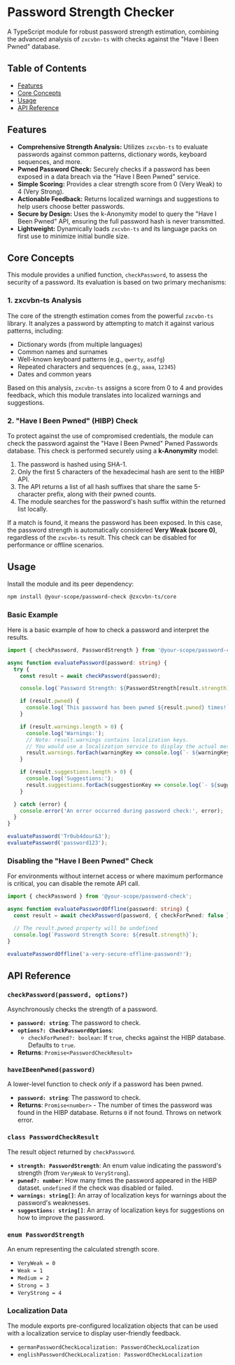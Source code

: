 # Password Strength Checker

A TypeScript module for robust password strength estimation, combining the advanced analysis of `zxcvbn-ts` with checks against the "Have I Been Pwned" database.

## Table of Contents

- [Features](#features)
- [Core Concepts](#core-concepts)
- [Usage](#usage)
- [API Reference](#api-reference)

## Features

-   **Comprehensive Strength Analysis:** Utilizes `zxcvbn-ts` to evaluate passwords against common patterns, dictionary words, keyboard sequences, and more.
-   **Pwned Password Check:** Securely checks if a password has been exposed in a data breach via the "Have I Been Pwned" service.
-   **Simple Scoring:** Provides a clear strength score from 0 (Very Weak) to 4 (Very Strong).
-   **Actionable Feedback:** Returns localized warnings and suggestions to help users choose better passwords.
-   **Secure by Design:** Uses the k-Anonymity model to query the "Have I Been Pwned" API, ensuring the full password hash is never transmitted.
-   **Lightweight:** Dynamically loads `zxcvbn-ts` and its language packs on first use to minimize initial bundle size.

## Core Concepts

This module provides a unified function, `checkPassword`, to assess the security of a password. Its evaluation is based on two primary mechanisms:

### 1. zxcvbn-ts Analysis

The core of the strength estimation comes from the powerful `zxcvbn-ts` library. It analyzes a password by attempting to match it against various patterns, including:
-   Dictionary words (from multiple languages)
-   Common names and surnames
-   Well-known keyboard patterns (e.g., `qwerty`, `asdfg`)
-   Repeated characters and sequences (e.g., `aaaa`, `12345`)
-   Dates and common years

Based on this analysis, `zxcvbn-ts` assigns a score from 0 to 4 and provides feedback, which this module translates into localized warnings and suggestions.

### 2. "Have I Been Pwned" (HIBP) Check

To protect against the use of compromised credentials, the module can check the password against the "Have I Been Pwned" Pwned Passwords database. This check is performed securely using a **k-Anonymity** model:

1.  The password is hashed using SHA-1.
2.  Only the first 5 characters of the hexadecimal hash are sent to the HIBP API.
3.  The API returns a list of all hash suffixes that share the same 5-character prefix, along with their pwned counts.
4.  The module searches for the password's hash suffix within the returned list locally.

If a match is found, it means the password has been exposed. In this case, the password strength is automatically considered **Very Weak (score 0)**, regardless of the `zxcvbn-ts` result. This check can be disabled for performance or offline scenarios.

## Usage

Install the module and its peer dependency:

```bash
npm install @your-scope/password-check @zxcvbn-ts/core
```

### Basic Example

Here is a basic example of how to check a password and interpret the results.

```typescript
import { checkPassword, PasswordStrength } from '@your-scope/password-check';

async function evaluatePassword(password: string) {
  try {
    const result = await checkPassword(password);

    console.log(`Password Strength: ${PasswordStrength[result.strength]}`); // e.g., "Medium"

    if (result.pwned) {
      console.log(`This password has been pwned ${result.pwned} times!`);
    }

    if (result.warnings.length > 0) {
      console.log('Warnings:');
      // Note: result.warnings contains localization keys.
      // You would use a localization service to display the actual messages.
      result.warnings.forEach(warningKey => console.log(`- ${warningKey}`));
    }

    if (result.suggestions.length > 0) {
      console.log('Suggestions:');
      result.suggestions.forEach(suggestionKey => console.log(`- ${suggestionKey}`));
    }

  } catch (error) {
    console.error('An error occurred during password check:', error);
  }
}

evaluatePassword('Tr0ub4dour&3');
evaluatePassword('password123');
```

### Disabling the "Have I Been Pwned" Check

For environments without internet access or where maximum performance is critical, you can disable the remote API call.

```typescript
import { checkPassword } from '@your-scope/password-check';

async function evaluatePasswordOffline(password: string) {
  const result = await checkPassword(password, { checkForPwned: false });

  // The result.pwned property will be undefined
  console.log(`Password Strength Score: ${result.strength}`);
}

evaluatePasswordOffline('a-very-secure-offline-password!');
```

## API Reference

### `checkPassword(password, options?)`

Asynchronously checks the strength of a password.

-   **`password: string`**: The password to check.
-   **`options?: CheckPasswordOptions`**:
    -   `checkForPwned?: boolean`: If `true`, checks against the HIBP database. Defaults to `true`.
-   **Returns**: `Promise<PasswordCheckResult>`

### `haveIBeenPwned(password)`

A lower-level function to check *only* if a password has been pwned.

-   **`password: string`**: The password to check.
-   **Returns**: `Promise<number>` - The number of times the password was found in the HIBP database. Returns `0` if not found. Throws on network error.

### `class PasswordCheckResult`

The result object returned by `checkPassword`.

-   **`strength: PasswordStrength`**: An enum value indicating the password's strength (from `VeryWeak` to `VeryStrong`).
-   **`pwned?: number`**: How many times the password appeared in the HIBP dataset. `undefined` if the check was disabled or failed.
-   **`warnings: string[]`**: An array of localization keys for warnings about the password's weaknesses.
-   **`suggestions: string[]`**: An array of localization keys for suggestions on how to improve the password.

### `enum PasswordStrength`

An enum representing the calculated strength score.

-   `VeryWeak = 0`
-   `Weak = 1`
-   `Medium = 2`
-   `Strong = 3`
-   `VeryStrong = 4`

### Localization Data

The module exports pre-configured localization objects that can be used with a localization service to display user-friendly feedback.

-   `germanPasswordCheckLocalization: PasswordCheckLocalization`
-   `englishPasswordCheckLocalization: PasswordCheckLocalization`